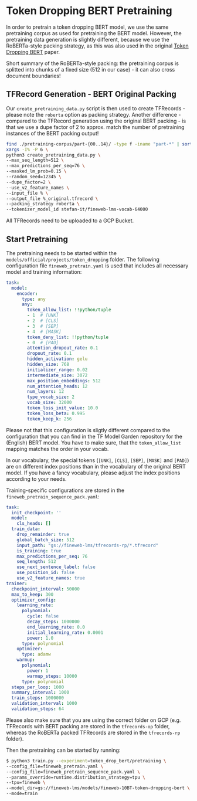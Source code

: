 # Token Dropping BERT Pretraining

In order to pretrain a token dropping BERT model, we use the same pretraining corpus as used for pretraining the BERT model. However, the pretraining data generation is slightly different, because we use the RoBERTa-style packing strategy, as this was also used in the original [Token Dropping BERT](https://aclanthology.org/2022.acl-long.262/) paper.

Short summary of the RoBERTa-style packing: the pretraining corpus is splitted into chunks of a fixed size (512 in our case) - it can also cross document boundaries!

## TFRecord Generation - BERT Original Packing

Our `create_pretraining_data.py` script is then used to create TFRecords - please note the `roberta` option as packing strategy. Another difference - compared to the TFRecord generation using the original BERT packing - is that we use a dupe factor of 2 to approx. match the number of pretraining instances of the BERT packing output!

```bash
find ./pretraining-corpus/part-{00..14}/ -type f -iname "part-*" | sort | 
xargs -I% -P 6 \
python3 create_pretraining_data.py \
--max_seq_length=512 \
--max_predictions_per_seq=76 \
--masked_lm_prob=0.15 \
--random_seed=12345 \
--dupe_factor=2 \
--use_v2_feature_names \
--input_file % \
--output_file %_original.tfrecord \
--packing_strategy roberta \
--tokenizer_model_id stefan-it/fineweb-lms-vocab-64000
```

All TFRecords need to be uploaded to a GCP Bucket.

## Start Pretraining

The pretraining needs to be started within the `models/official/projects/token_dropping` folder. The following configuration file `fineweb_pretrain.yaml` is used that includes all necessary model and training information:

```yaml
task:
  model:
    encoder:
      type: any
      any:
        token_allow_list: !!python/tuple
        - 1  # [UNK]
        - 2  # [CLS]
        - 3  # [SEP]
        - 4  # [MASK]
        token_deny_list: !!python/tuple
        - 0  # [PAD]
        attention_dropout_rate: 0.1
        dropout_rate: 0.1
        hidden_activation: gelu
        hidden_size: 768
        initializer_range: 0.02
        intermediate_size: 3072
        max_position_embeddings: 512
        num_attention_heads: 12
        num_layers: 12
        type_vocab_size: 2
        vocab_size: 32000
        token_loss_init_value: 10.0
        token_loss_beta: 0.995
        token_keep_k: 256
```

Please not that this configuration is sligtly different compared to the configuration that you can find in the TF Model Garden repository for the (English) BERT model. You have to make sure, that the `token_allow_list` mapping matches the order in your vocab.

In our vocabulary, the special tokens (`[UNK]`, `[CLS]`, `[SEP]`, `[MASK]` and `[PAD]`) are on different index positions than in the vocabulary of the original BERT model. If you have a fancy vocabulary, please adjust the index positions according to your needs.

Training-specific configurations are stored in the `fineweb_pretrain_sequence_pack.yaml`:

```yaml
task:
  init_checkpoint: ''
  model:
    cls_heads: []
  train_data:
    drop_remainder: true
    global_batch_size: 512
    input_path: "gs://fineweb-lms/tfrecords-rp/*.tfrecord" 
    is_training: true
    max_predictions_per_seq: 76
    seq_length: 512
    use_next_sentence_label: false
    use_position_id: false
    use_v2_feature_names: true
trainer:
  checkpoint_interval: 50000
  max_to_keep: 300
  optimizer_config:
    learning_rate:
      polynomial:
        cycle: false
        decay_steps: 1000000
        end_learning_rate: 0.0
        initial_learning_rate: 0.0001
        power: 1.0
      type: polynomial
    optimizer:
      type: adamw
    warmup:
      polynomial:
        power: 1
        warmup_steps: 10000
      type: polynomial
  steps_per_loop: 1000
  summary_interval: 1000
  train_steps: 1000000
  validation_interval: 1000
  validation_steps: 64
```

Please also make sure that you are using the correct folder on GCP (e.g. TFRecords with BERT packing are stored in the `tfrecords-op` folder, whereas the RoBERTa packed TFRecords are stored in the `tfrecords-rp` folder).

Then the pretraining can be started by running:

```bash
$ python3 train.py --experiment=token_drop_bert/pretraining \
--config_file=fineweb_pretrain.yaml \
--config_file=fineweb_pretrain_sequence_pack.yaml \
--params_override=runtime.distribution_strategy=tpu \
--tpu=fineweb \
--model_dir=gs://fineweb-lms/models/fineweb-10BT-token-dropping-bert \
--mode=train
```
